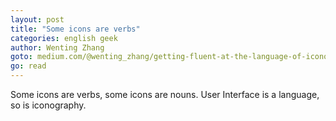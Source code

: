 ```yaml
---
layout: post
title: "Some icons are verbs"
categories: english geek
author: Wenting Zhang
goto: medium.com/@wenting_zhang/getting-fluent-at-the-language-of-iconography-3415d03d0a8f
go: read
---
```

Some icons are verbs, some icons are nouns.
User Interface is a language, so is iconography.


